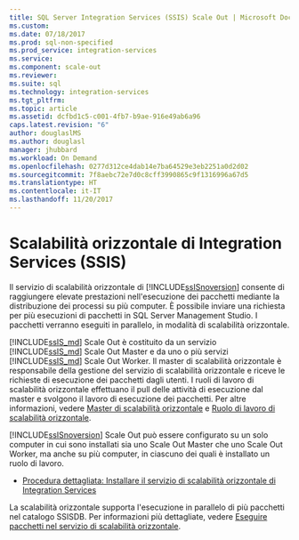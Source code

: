 ```yaml
---
title: SQL Server Integration Services (SSIS) Scale Out | Microsoft Docs
ms.custom: 
ms.date: 07/18/2017
ms.prod: sql-non-specified
ms.prod_service: integration-services
ms.service: 
ms.component: scale-out
ms.reviewer: 
ms.suite: sql
ms.technology: integration-services
ms.tgt_pltfrm: 
ms.topic: article
ms.assetid: dcfbd1c5-c001-4fb7-b9ae-916e49ab6a96
caps.latest.revision: "6"
author: douglaslMS
ms.author: douglasl
manager: jhubbard
ms.workload: On Demand
ms.openlocfilehash: 0277d312ce4dab14e7ba64529e3eb2251a0d2d02
ms.sourcegitcommit: 7f8aebc72e7d0c8cff3990865c9f1316996a67d5
ms.translationtype: HT
ms.contentlocale: it-IT
ms.lasthandoff: 11/20/2017
---
```

# <a name="integration-services-ssis-scale-out"></a>Scalabilità orizzontale di Integration Services (SSIS)
Il servizio di scalabilità orizzontale di [!INCLUDE[ssISnoversion](../../includes/ssisnoversion-md.md)] consente di raggiungere elevate prestazioni nell'esecuzione dei pacchetti mediante la distribuzione dei processi su più computer. È possibile inviare una richiesta per più esecuzioni di pacchetti in SQL Server Management Studio. I pacchetti verranno eseguiti in parallelo, in modalità di scalabilità orizzontale.  

[!INCLUDE[ssIS_md](../../includes/ssis-md.md)] Scale Out è costituito da un servizio [!INCLUDE[ssIS_md](../../includes/ssis-md.md)] Scale Out Master e da uno o più servizi [!INCLUDE[ssIS_md](../../includes/ssis-md.md)] Scale Out Worker. Il master di scalabilità orizzontale è responsabile della gestione del servizio di scalabilità orizzontale e riceve le richieste di esecuzione dei pacchetti dagli utenti. I ruoli di lavoro di scalabilità orizzontale effettuano il pull delle attività di esecuzione dal master e svolgono il lavoro di esecuzione dei pacchetti. Per altre informazioni, vedere [Master di scalabilità orizzontale](integration-services-ssis-scale-out-master.md) e [Ruolo di lavoro di scalabilità orizzontale](integration-services-ssis-scale-out-worker.md).

[!INCLUDE[ssISnoversion](../../includes/ssisnoversion-md.md)] Scale Out può essere configurato su un solo computer in cui sono installati sia uno Scale Out Master che uno Scale Out Worker, ma anche su più computer, in ciascuno dei quali è installato un ruolo di lavoro.
- [Procedura dettagliata: Installare il servizio di scalabilità orizzontale di Integration Services](walkthrough-set-up-integration-services-scale-out.md)

La scalabilità orizzontale supporta l'esecuzione in parallelo di più pacchetti nel catalogo SSISDB. Per informazioni più dettagliate, vedere [Eseguire pacchetti nel servizio di scalabilità orizzontale](run-packages-in-integration-services-ssis-scale-out.md).
